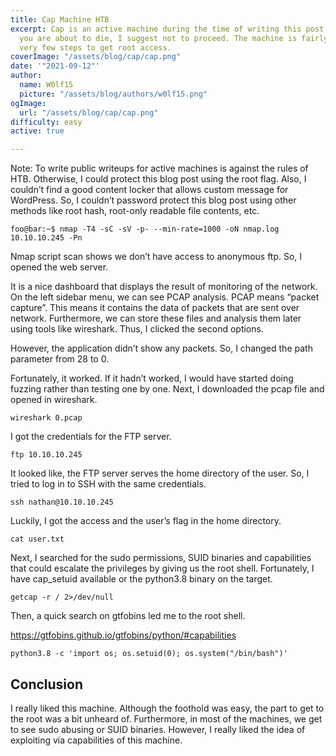 ```yaml
---
title: Cap Machine HTB
excerpt: Cap is an active machine during the time of writing this post. So, unless
  you are about to die, I suggest not to proceed. The machine is fairly simple with
  very few steps to get root access.
coverImage: "/assets/blog/cap/cap.png"
date: '"2021-09-12"'
author:
  name: W0lf15
  picture: "/assets/blog/authors/w0lf15.png"
ogImage:
  url: "/assets/blog/cap/cap.png"
difficulty: easy
active: true

---
```

Note: To write public writeups for active machines is against the rules of HTB. Otherwise, I could protect this blog post using the root flag. Also, I couldn’t find a good content locker that allows custom message for WordPress. So, I couldn’t password protect this blog post using other methods like root hash, root-only readable file contents, etc.

```console
foo@bar:~$ nmap -T4 -sC -sV -p- --min-rate=1000 -oN nmap.log 10.10.10.245 -Pn
```

Nmap script scan shows we don’t have access to anonymous ftp. So, I opened the web server.

It is a nice dashboard that displays the result of monitoring of the network. On the left sidebar menu, we can see PCAP analysis. PCAP means “packet capture”. This means it contains the data of packets that are sent over network. Furthermore, we can store these files and analysis them later using tools like wireshark. Thus, I clicked the second options.

However, the application didn’t show any packets. So, I changed the path parameter from 28 to 0.

Fortunately, it worked. If it hadn’t worked, I would have started doing fuzzing rather than testing one by one. Next, I downloaded the pcap file and opened in wireshark.

```console
wireshark 0.pcap
```

I got the credentials for the FTP server.

```console
ftp 10.10.10.245
```

It looked like, the FTP server serves the home directory of the user. So, I tried to log in to SSH with the same credentials.

```console
ssh nathan@10.10.10.245
```

Luckily, I got the access and the user’s flag in the home directory.

```console
cat user.txt
```

Next, I searched for the sudo permissions, SUID binaries and capabilities that could escalate the privileges by giving us the root shell. Fortunately, I have cap_setuid available or the python3.8 binary on the target.

```console
getcap -r / 2>/dev/null
```

Then, a quick search on gtfobins led me to the root shell.

https://gtfobins.github.io/gtfobins/python/#capabilities

```console
python3.8 -c 'import os; os.setuid(0); os.system("/bin/bash")'
```

## Conclusion

I really liked this machine. Although the foothold was easy, the part to get to the root was a bit unheard of. Furthermore, in most of the machines, we get to see sudo abusing or SUID binaries. However, I really liked the idea of exploiting via capabilities of this machine.